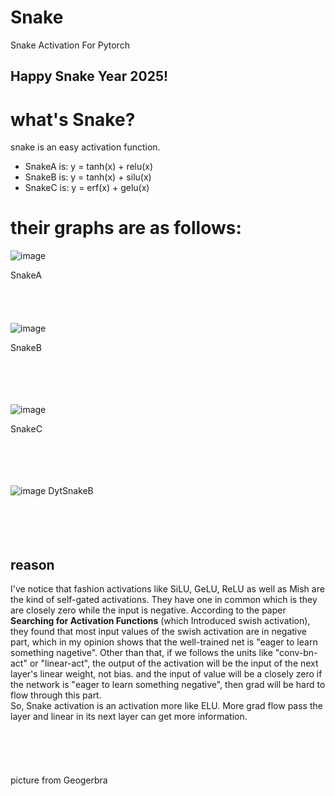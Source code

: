 # Snake
Snake Activation For Pytorch
## Happy Snake Year 2025!

# what's Snake?
snake is an easy activation function.

- SnakeA is: y = tanh(x) + relu(x)
- SnakeB is: y = tanh(x) + silu(x)
- SnakeC is: y = erf(x) + gelu(x)

# their graphs are as follows:
![image](https://github.com/user-attachments/assets/d5844cac-ce02-4520-b538-9780bd2f83c9)

SnakeA <br/><br/><br/><br/><br/>
![image](https://github.com/user-attachments/assets/92d8aea9-107d-4f00-9793-c2efde3128ae)

SnakeB <br/><br/><br/><br/><br/>

![image](https://github.com/user-attachments/assets/51a8596a-3c5d-4a0e-8b19-a45b4d4286ab)

SnakeC <br/><br/><br/><br/><br/>

![image](https://github.com/user-attachments/assets/015c170a-e75f-46c6-a5ca-3e407807cf16)
DytSnakeB <br/><br/><br/><br/><br/>

## reason
I've notice that fashion activations like SiLU, GeLU, ReLU as well as Mish are the kind of self-gated activations. They have one in common which is they are closely zero while the input
 is negative. According to the paper **Searching for Activation Functions** (which Introduced swish activation), they found that most input values of the swish activation are in negative part, which in my opinion 
 shows that the well-trained net is "eager to learn something nagetive". Other than that, if we follows the units like "conv-bn-act" or "linear-act", the output of the activation will be the input of the next layer's 
 linear weight, not bias. and the input of value will be a closely zero if the network is "eager to learn something negative", then grad will be hard to flow through this part.<br/>
 So, Snake activation is an activation more like ELU. More grad flow pass the layer and linear in its next layer can get more information.
<br/><br/><br/><br/><br/><br/>
picture from Geogerbra
